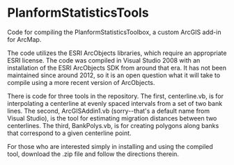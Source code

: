 # PlanformStatisticsTools
Code for compiling the PlanformStatisticsToolbox, a custom ArcGIS add-in for ArcMap.

The code utilizes the ESRI ArcObjects libraries, which require an appropriate ESRI license. The code was compiled in Visual Studio 2008 with an installation of the ESRI ArcObjects SDK from around that era.  It has not been maintained since around 2012, so it is an open question what it will take to compile using a more recent version of ArcObjects.

There is code for three tools in the repository.  The first, centerline.vb, is for interpolating a centerline at evenly spaced intervals from a set of two bank lines.  The second, ArcGISAddin1.vb (sorry--that's a default name from Visual Studio), is the tool for estimating migration distances between two centerlines.  The third, BankPolys.vb, is for creating polygons along banks that correspond to a given centerline point.

For those who are interested simply in installing and using the compiled tool, download the .zip file and follow the directions therein.
